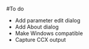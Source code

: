 #To do
* Add parameter edit dialog
* Add About dialog
* Make Windows compatible
* Capture CCX output
